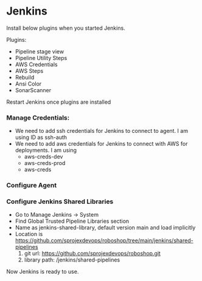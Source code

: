 # Jenkins

Install below plugins when you started Jenkins.

Plugins:
* Pipeline stage view
* Pipeline Utility Steps
* AWS Credentials
* AWS Steps
* Rebuild
* Ansi Color
* SonarScanner

Restart Jenkins once plugins are installed

### Manage Credentials:
* We need to add ssh credentials for Jenkins to connect to agent. I am using ID as ssh-auth
* We need to add aws credentials for Jenkins to connect with AWS for deployments. I am using
    * aws-creds-dev
    * aws-creds-prod
    * aws-creds

### Configure Agent

### Configure Jenkins Shared Libraries
* Go to Manage Jenkins -> System
* Find Global Trusted Pipeline Libraries section
* Name as jenkins-shared-library, default version main and load implicitly
* Location is https://github.com/sprojexdevops/roboshop/tree/main/jenkins/shared-pipelines
    1. git url: https://github.com/sprojexdevops/roboshop.git
    2. library path: /jenkins/shared-pipelines
<!-- https://github.com/daws-81s/jenkins-shared-library.git -->

Now Jenkins is ready to use.